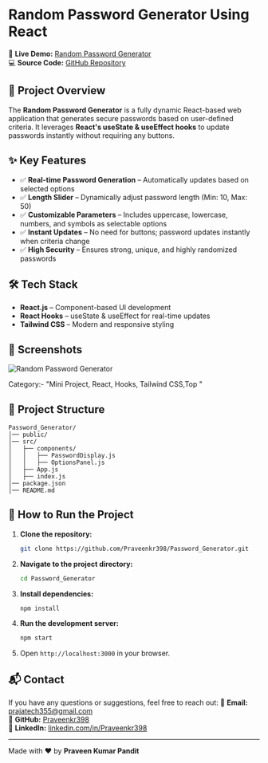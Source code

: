 # Random Password Generator Using React

🚀 **Live Demo:** [Random Password Generator](https://ipasswordgen.netlify.app/)  
💻 **Source Code:** [GitHub Repository](https://github.com/Praveenkr398/Password_Generator)

## 📌 Project Overview
The **Random Password Generator** is a fully dynamic React-based web application that generates secure passwords based on user-defined criteria. It leverages **React's useState & useEffect hooks** to update passwords instantly without requiring any buttons.

## ✨ Key Features
- ✅ **Real-time Password Generation** – Automatically updates based on selected options
- ✅ **Length Slider** – Dynamically adjust password length (Min: 10, Max: 50)
- ✅ **Customizable Parameters** – Includes uppercase, lowercase, numbers, and symbols as selectable options
- ✅ **Instant Updates** – No need for buttons; password updates instantly when criteria change
- ✅ **High Security** – Ensures strong, unique, and highly randomized passwords

## 🛠️ Tech Stack
- **React.js** – Component-based UI development
- **React Hooks** – useState & useEffect for real-time updates
- **Tailwind CSS** – Modern and responsive styling

## 📸 Screenshots
![Random Password Generator](https://github.com/user-attachments/assets/e4471445-8576-4b00-9e52-959158dd5bc8)


Category:- "Mini Project, React, Hooks, Tailwind CSS,Top "

## 📂 Project Structure
```
Password_Generator/
│── public/
│── src/
│   ├── components/
│   │   ├── PasswordDisplay.js
│   │   ├── OptionsPanel.js
│   ├── App.js
│   ├── index.js
│── package.json
│── README.md
```

## 🚀 How to Run the Project
1. **Clone the repository:**
   ```bash
   git clone https://github.com/Praveenkr398/Password_Generator.git
   ```
2. **Navigate to the project directory:**
   ```bash
   cd Password_Generator
   ```
3. **Install dependencies:**
   ```bash
   npm install
   ```
4. **Run the development server:**
   ```bash
   npm start
   ```
5. Open `http://localhost:3000` in your browser.

## 📬 Contact
If you have any questions or suggestions, feel free to reach out:
📧 **Email:** prajatech355@gmail.com  
🔗 **GitHub:** [Praveenkr398](https://github.com/Praveenkr398)  
🔗 **LinkedIn:** [linkedin.com/in/Praveenkr398](https://www.linkedin.com/in/Praveenkr398)

---
Made with ❤️ by **Praveen Kumar Pandit**
